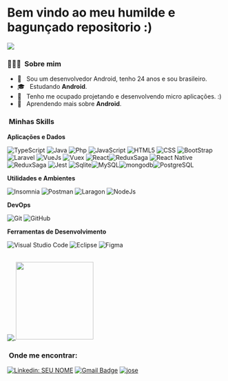 # Bem vindo ao meu humilde e bagunçado repositorio :)

![](https://komarev.com/ghpvc/?username=josedoce&color=006bed)

<h3> 👨🏻‍💻 &nbsp;Sobre mim </h3>

- 🤔 &nbsp; Sou um desenvolvedor Android, tenho 24 anos e sou brasileiro.
- 🎓 &nbsp; Estudando **Android**.
- 💼 &nbsp; Tenho me ocupado projetando e desenvolvendo micro aplicações. :)
- 🌱 &nbsp; Aprendendo mais sobre **Android**.


<h3> &nbsp;Minhas Skills </h3>

**Aplicações e Dados**

  ![TypeScript](https://img.shields.io/badge/-TypeScript-333333?style=flat&logo=typescript&logoColor=00599C)
  ![Java](https://img.shields.io/badge/-Java-333333?style=flat&logo=Java&logoColor=007396)
   ![Php](https://img.shields.io/badge/-PHP-333333?style=flat&logo=php&logoColor=007396)
  ![JavaScript](https://img.shields.io/badge/-JavaScript-333333?style=flat&logo=javascript)
  ![HTML5](https://img.shields.io/badge/-HTML5-333333?style=flat&logo=HTML5)
  ![CSS](https://img.shields.io/badge/-CSS-333333?style=flat&logo=CSS3&logoColor=1572B6)
  ![BootStrap](https://img.shields.io/badge/-BootStrap-333333?style=flat&logo=Bootstrap&logoColor=1572B6)
  ![Laravel](https://img.shields.io/badge/-Laravel-333333?style=flat&logo=Laravel&logoColor=007396)
  ![VueJs](https://img.shields.io/badge/-VueJS-333333?style=flat&logo=Vue.js) ![Vuex](https://img.shields.io/badge/-Vuex-333333?style=flat&logo=Vue.js) 
  ![React](https://img.shields.io/badge/-React-333333?style=flat&logo=react)![ReduxSaga](https://img.shields.io/badge/-Redux_Saga-333333?style=flat&logo=Redux-Saga)
  ![React Native](https://img.shields.io/badge/-React%20Native-333333?style=flat&logo=react)![ReduxSaga](https://img.shields.io/badge/-Redux_Saga-333333?style=flat&logo=Redux-Saga)
  ![Jest](https://img.shields.io/badge/-Jest-333333?style=flat&logo=jest)
  ![Sqlite](https://img.shields.io/badge/-sqlite-333333?style=flat&logo=sqlite)![MySQL](https://img.shields.io/badge/-MySQL-333333?style=flat&logo=mysql)![mongodb](https://img.shields.io/badge/-mongodb-333333?style=flat&logo=mongodb)![PostgreSQL](https://img.shields.io/badge/-PostgreSQL-333333?style=flat&logo=PostgreSQL)

**Utilidades e Ambientes**

  ![Insomnia](https://img.shields.io/badge/-Insomnia-333333?style=flat&logo=insomnia)
  ![Postman](https://img.shields.io/badge/-Postman-333333?style=flat&logo=postman)
   ![Laragon](https://img.shields.io/badge/-Laragon-333333?style=flat&logo=Laragon)
  ![NodeJs](https://img.shields.io/badge/-NodeJs-333333?style=flat&logo=node.js)

**DevOps**

  ![Git](https://img.shields.io/badge/-Git-333333?style=flat&logo=git)
  ![GitHub](https://img.shields.io/badge/-GitHub-333333?style=flat&logo=github)
 

**Ferramentas de Desenvolvimento**

  ![Visual Studio Code](https://img.shields.io/badge/-Visual%20Studio%20Code-333333?style=flat&logo=visual-studio-code&logoColor=007ACC)
  ![Eclipse](https://img.shields.io/badge/-Eclipse-333333?style=flat&logo=eclipse-ide&logoColor=2C2255)
  ![Figma](https://img.shields.io/badge/-Figma-333333?style=flat&logo=figma&logoColor=007ACC)

<br/>
<a href="https://github.com/josedoce">
  <img align="center" src="https://github-readme-stats.vercel.app/api/top-langs/?username=Josedoce&theme=dracula&hide_langs_below=1" />
</a>

<a href="https://github.com/josedoce">
  <img height="180em" src="https://github-readme-stats.vercel.app/api?username=Josedoce&theme=blue-green&show_icons=true" />
</a>

<br/>

<h3> &nbsp;Onde me encontrar: </h3> 

[![Linkedin: SEU NOME](https://img.shields.io/badge/-js-blue?style=flat-square&logo=Linkedin&logoColor=white&link=LINK-DO-SEU-LINKEDIN)](LINK-DO-SEU-LINKEDIN)
[![Gmail Badge](https://img.shields.io/badge/-josesamya@gmail.com-006bed?style=flat-square&logo=Gmail&logoColor=white&link=mailto:josesamya@gmail.com)](mailto:josesamya@gmail.com)
[![jose]( https://img.shields.io/github/followers/josedoce?label=follow&style=social)](https://github.com/josedoce)
